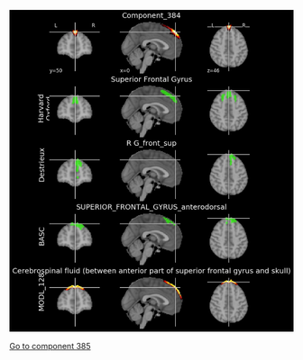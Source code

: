 


![384](preliminary/384.jpg "Component 384")

[Go to component 385](https://parietal-inria.github.io/MODL_atlas/1024/385 "Component 385")
